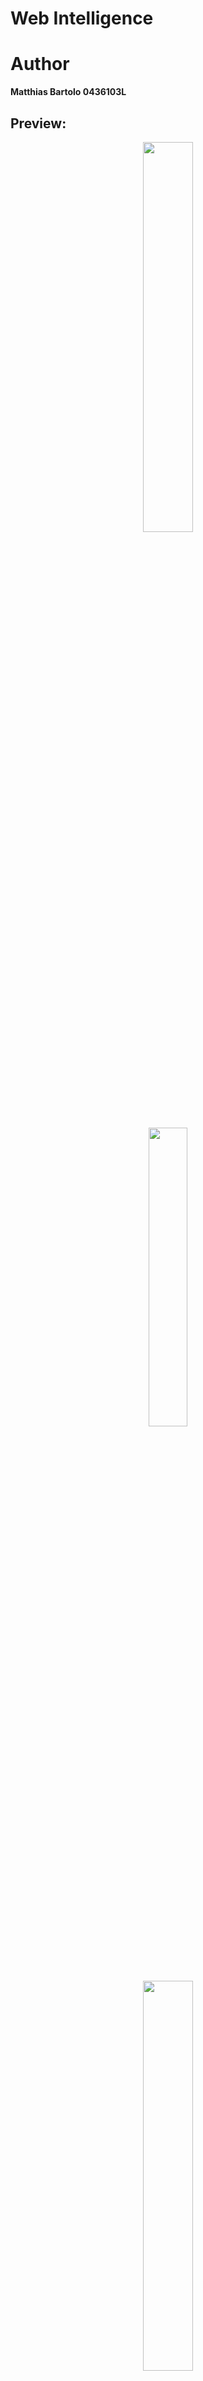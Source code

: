 # Web Intelligence

# Author
**Matthias Bartolo 0436103L**

## Preview:
<p align='center'>
  <img src="https://github.com/mbar0075/Web-Intelligence/assets/103250564/de63af6d-9990-4b02-97b4-6c9956b7b74b" style="display: block; margin: 0 auto; width: 40%; height: auto;"></br>
  <img src="https://github.com/mbar0075/Web-Intelligence/assets/103250564/dfecbf07-b0e0-475a-991e-cb297965525d" style="display: block; margin: 0 auto; width: 35%; height: auto;">
  <img src="https://github.com/mbar0075/Web-Intelligence/assets/103250564/f1c8dcde-3677-4dc4-be65-6af91515e8f0"  style="display: block; margin: 0 auto; width: 40%; height: auto;">
</p>


## Deliverables:
The repository includes:<br />
1. **Group Projects** - The directory which holds the Group Project<br />
2. **Individual Projects** - The directory which holds the Individual Projects<br />
 
